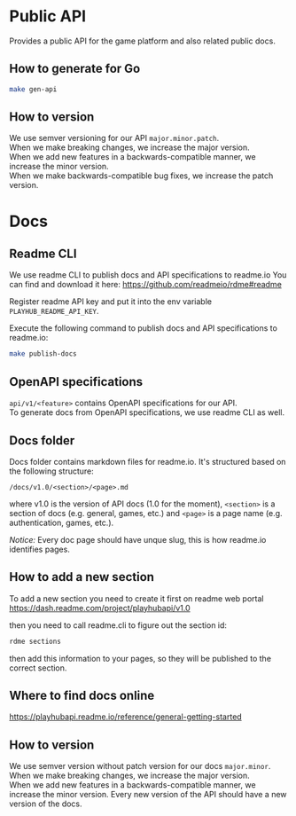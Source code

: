 # Public API

Provides a public API for the game platform and also related public docs.

##  How to generate for Go 

```bash
make gen-api
```

## How to version
We use semver versioning for our API `major.minor.patch`.  
When we make breaking changes, we increase the major version.  
When we add new features in a backwards-compatible manner, we increase the minor version.  
When we make backwards-compatible bug fixes, we increase the patch version.

# Docs

## Readme CLI

We use readme CLI to publish docs and API specifications to readme.io
You can find and download it here: https://github.com/readmeio/rdme#readme

Register readme API key and put it into the env variable `PLAYHUB_README_API_KEY`.

Execute the following command to publish docs and API specifications to readme.io:
```bash
make publish-docs
```

## OpenAPI specifications

`api/v1/<feature>` contains OpenAPI specifications for our API.  
To generate docs from OpenAPI specifications, we use readme CLI as well.

## Docs folder

Docs folder contains markdown files for readme.io. It's structured based on the following structure:  

`/docs/v1.0/<section>/<page>.md`

where v1.0 is the version of API docs (1.0 for the moment), 
`<section>` is a section of docs (e.g. general, games, etc.) and `<page>` is a page name (e.g. authentication, games, etc.).  

*Notice:* Every doc page should have unque slug, this is how readme.io identifies pages.

## How to add a new section

To add a new section you need to create it first on readme web portal 
https://dash.readme.com/project/playhubapi/v1.0

then you need to call readme.cli to figure out the section id:
```bash
rdme sections
```

then add this information to your pages, so they will be published to the correct section.

## Where to find docs online

https://playhubapi.readme.io/reference/general-getting-started

## How to version

We use semver version without patch version for our docs `major.minor`.  
When we make breaking changes, we increase the major version.  
When we add new features in a backwards-compatible manner, we increase the minor version.
Every new version of the API should have a new version of the docs.